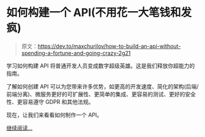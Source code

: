 # 如何构建一个 API(不用花一大笔钱和发疯)

> 原文：<https://dev.to/maxchurilov/how-to-build-an-api-without-spending-a-fortune-and-going-crazy-2g21>

学习如何构建 API 将普通开发人员变成数字超级英雄。这是我们释放你超能力的指南。

了解如何创建 API 可以为您带来许多优势，如更高的开发速度、简化的架构(后端/前端分离)、微服务更好的可扩展性、更简单的集成、更容易的测试、更好的安全性、更容易遵守 GDPR 和其他法规。

现在，让我们来看看如何制作一个 API。

[继续阅读...](https://www.mindk.com/blog/how-to-build-an-api/)